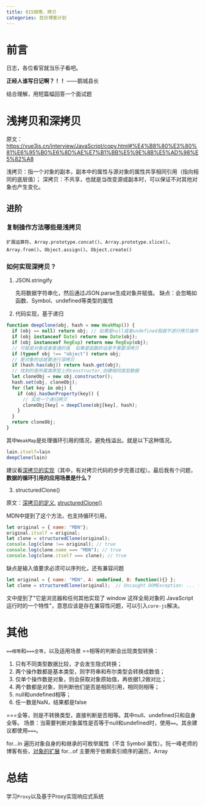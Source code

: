 ```yaml
---
title: 015相等、拷贝
categories: 百日博客计划
---
```


# 前言

日志，各位看官就当乐子看吧。

**正经人谁写日记啊？！！**    ——鹅城县长

结合理解，用短篇幅回答一个面试题

# 浅拷贝和深拷贝

原文：https://vue3js.cn/interview/JavaScript/copy.html#%E4%B8%80%E3%80%81%E6%95%B0%E6%8D%AE%E7%B1%BB%E5%9E%8B%E5%AD%98%E5%82%A8

浅拷贝：指一个对象的副本，副本中的属性与源对象的属性共享相同引用（指向相同的底层值）；
深拷贝：不共享，也就是当改变源或副本时，可以保证不对其他对象也产生变化。

## 进阶

### 复制操作方法哪些是浅拷贝

`扩展运算符`、`Array.prototype.concat()`、`Array.prototype.slice()`、`Array.from()`、`Object.assign()`、`Object.create()`

### 如何实现深拷贝？

1. JSON.stringify

    先将数据字符串化，然后通过JSON.parse生成对象并赋值。
    缺点：会忽略如函数、Symbol、undefined等类型的属性

2. 代码实现，基于递归

```javascript
function deepClone(obj, hash = new WeakMap()) {
  if (obj == null) return obj; // 如果是null或者undefined我就不进行拷贝操作
  if (obj instanceof Date) return new Date(obj);
  if (obj instanceof RegExp) return new RegExp(obj);
  // 可能是对象或者普通的值  如果是函数的话是不需要深拷贝
  if (typeof obj !== "object") return obj;
  // 是对象的话就要进行深拷贝
  if (hash.has(obj)) return hash.get(obj);
  // 找到的是所属类原型上的constructor,创建相同类型数据
  let cloneObj = new obj.constructor();
  hash.set(obj, cloneObj);
  for (let key in obj) {
    if (obj.hasOwnProperty(key)) {
      // 实现一个递归拷贝
      cloneObj[key] = deepClone(obj[key], hash);
    }
  }
  return cloneObj;
}
```

其中`WeakMap`是处理循环引用的情况，避免栈溢出。就是以下这种情况。

```javascript
lain.itself=lain
deepClone(lain)
```

建议看[深拷贝的实现](https://juejin.cn/post/7072178027584552974#heading-10)（其中，有对拷贝代码的步步完善过程）。最后我有个问题，**数据的循环引用的应用场景是什么？**

3. structuredClone()

原文：[深拷贝的定义](https://developer.mozilla.org/zh-CN/docs/Glossary/Deep_copy), [structuredClone()](https://developer.mozilla.org/zh-CN/docs/Web/API/structuredClone)

MDN中提到了这个方法，也支持循环引用，

```javascript
let original = { name: "MDN"};
original.itself = original;
let clone = structuredClone(original);
console.log(clone !== original); // true
console.log(clone.name === "MDN"); // true
console.log(clone.itself === clone); // true
```

缺点是输入值要求必须可以序列化，还有兼容问题
```javascript
let original = { name: "MDN", A: undefined, B: function(){} };
let clone = structuredClone(original);  // Uncaught DOMException: ... function(){} could not be cloned.
```
文中提到了"它是浏览器和任何其他实现了 window 这样全局对象的 JavaScript 运行时的一个特性"，意思应该是存在兼容性问题，可以引入`core-js`解决。

# 其他

`==相等`和`===全等`，以及适用场景
==相等的判断会出现类型转换：
1. 只有不同类型数据比较，才会发生隐式转换；
2. 两个操作数都是基本类型，则字符串和布尔类型会转换成数值；
3. 仅单个操作数是对象，则会获取对象原始值，再依据1,2做对比；
4. 两个数都是对象，则判断他们是否是相同引用，相同则相等；
5. null和undefined相等；
6. 任一数是NaN，结果都是false

===全等，则是不转换类型，直接判断是否相等。其中null、undefined只和自身全等。
场景：当需要判断对象属性是否等于null和undefined时，使用`==`。其余建议都使用`===`。

for...in 遍历对象自身的和继承的可枚举属性（不含 Symbol 属性）。阮一峰老师的博客有些，[对象的扩展](https://es6.ruanyifeng.com/#docs/object#%E5%B1%9E%E6%80%A7%E7%9A%84%E5%8F%AF%E6%9E%9A%E4%B8%BE%E6%80%A7%E5%92%8C%E9%81%8D%E5%8E%86)
for...of 主要用于依赖索引顺序的遍历，Array

# 总结

学习`Proxy`以及基于Proxy实现响应式系统